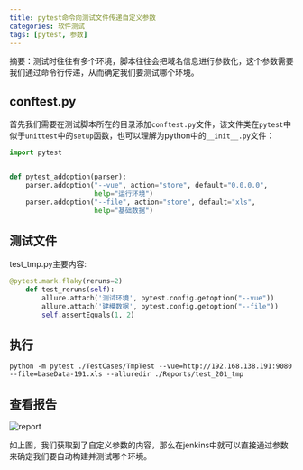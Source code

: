 ```yaml
---
title: pytest命令向测试文件传递自定义参数
categories: 软件测试
tags: [pytest, 参数]
---
```


摘要：测试时往往有多个环境，脚本往往会把域名信息进行参数化，这个参数需要我们通过命令行传递，从而确定我们要测试哪个环境。

<!-- more -->

## conftest.py

首先我们需要在测试脚本所在的目录添加`conftest.py`文件，该文件类在`pytest`中似于`unittest`中的`setup`函数，也可以理解为python中的`__init__.py`文件：

```python
import pytest


def pytest_addoption(parser):
    parser.addoption("--vue", action="store", default="0.0.0.0",
                     help="运行环境")
    parser.addoption("--file", action="store", default="xls",
                     help="基础数据")

```

## 测试文件

test_tmp.py主要内容:

```python
@pytest.mark.flaky(reruns=2)
    def test_reruns(self):
        allure.attach('测试环境', pytest.config.getoption("--vue"))
        allure.attach('建模数据', pytest.config.getoption("--file"))
        self.assertEquals(1, 2)
```

## 执行

`python -m pytest ./TestCases/TmpTest --vue=http://192.168.138.191:9080 --file=baseData-191.xls --alluredir ./Reports/test_201_tmp`

## 查看报告

![report](http://img.qizhenjun.com/TIM%E6%88%AA%E5%9B%BE20181017145403.png)

如上图，我们获取到了自定义参数的内容，那么在jenkins中就可以直接通过参数来确定我们要自动构建并测试哪个环境。